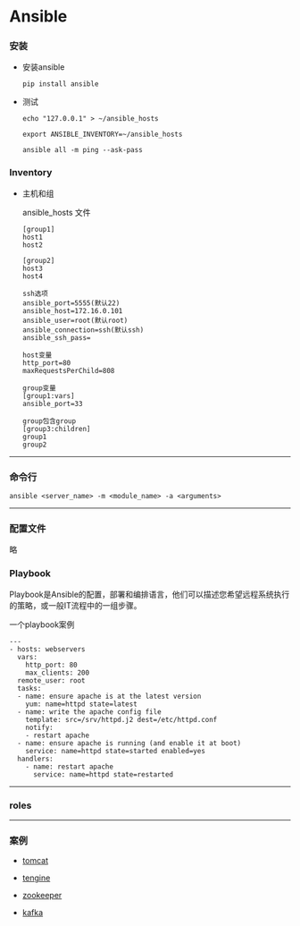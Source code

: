 # Ansible

### 安装

* 安装ansible

      pip install ansible

* 测试
    
      echo "127.0.0.1" > ~/ansible_hosts

      export ANSIBLE_INVENTORY=~/ansible_hosts

      ansible all -m ping --ask-pass

### Inventory

* 主机和组

    ansible_hosts 文件

      [group1]
      host1 
      host2

      [group2]
      host3
      host4

      ssh选项
      ansible_port=5555(默认22)
      ansible_host=172.16.0.101 
      ansible_user=root(默认root)
      ansible_connection=ssh(默认ssh)
      ansible_ssh_pass=

      host变量
      http_port=80 
      maxRequestsPerChild=808

      group变量
      [group1:vars]
      ansible_port=33

      group包含group
      [group3:children]
      group1
      group2

***

### 命令行

    ansible <server_name> -m <module_name> -a <arguments>

***

### 配置文件

略

### Playbook

Playbook是Ansible的配置，部署和编排语言，他们可以描述您希望远程系统执行的策略，或一般IT流程中的一组步骤。


一个playbook案例

    ---
    - hosts: webservers
      vars:
        http_port: 80
        max_clients: 200
      remote_user: root
      tasks:
      - name: ensure apache is at the latest version
        yum: name=httpd state=latest
      - name: write the apache config file
        template: src=/srv/httpd.j2 dest=/etc/httpd.conf
        notify:
        - restart apache
      - name: ensure apache is running (and enable it at boot)
        service: name=httpd state=started enabled=yes
      handlers:
        - name: restart apache
          service: name=httpd state=restarted


***

### roles



***

### 案例

* [tomcat](case/tomcat-project.yml)

* [tengine](case/tengine.yml)

* [zookeeper](case/zookeeper.yml)

* [kafka](case/kafka.yml)